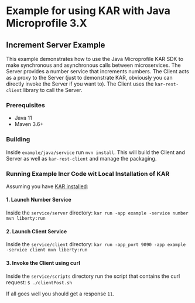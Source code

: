 # Example for using KAR with Java Microprofile 3.X

## Increment Server Example
This example demonstrates how to use the Java Microprofile KAR SDK to make synchronous and asynchronous calls between microservices. The Server provides a number service that increments numbers.  The Client acts as a proxy to the Server (just to demonstrate KAR, obviously you can directly invoke the Server if you want to).  The Client uses the `kar-rest-client` library to call the Server.

### Prerequisites
- Java 11
- Maven 3.6+

### Building
Inside `example/java/service` run `mvn install`.  This will build the Client and Server as well as `kar-rest-client` and manage the packaging.

### Running Example Incr Code wit Local Installation of KAR
Assuming you have [KAR installed](https://github.ibm.com/solsa/kar/blob/master/docs/getting-started.md):

#### 1. Launch Number Service
Inside the `service/server` directory:
`kar run -app example -service number mvn liberty:run`

#### 2. Launch Client Service
Inside the `service/client` directory:
`kar run -app_port 9090 -app example -service client mvn liberty:run`

#### 3. Invoke the Client using curl
Inside the `service/scripts` directory run the script that contains the curl request:
`$ ./clientPost.sh`

If all goes well you should get a response `11`.
